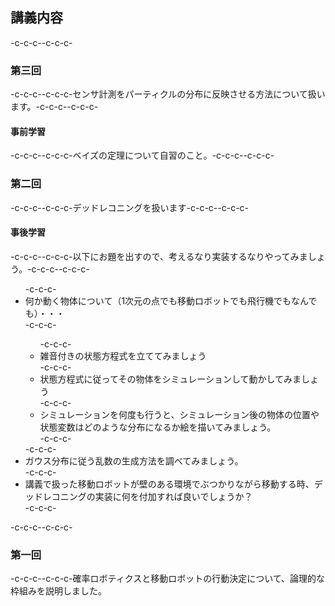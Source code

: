 <h2>講義内容</h2>-c-c-c--c-c-c-<h3>第三回</h3>-c-c-c--c-c-c-センサ計測をパーティクルの分布に反映させる方法について扱います。-c-c-c--c-c-c-<h4>事前学習</h4>-c-c-c--c-c-c-ベイズの定理について自習のこと。-c-c-c--c-c-c-<h3>第二回</h3>-c-c-c--c-c-c-デッドレコニングを扱います-c-c-c--c-c-c-<h4>事後学習</h4>-c-c-c--c-c-c-以下にお題を出すので、考えるなり実装するなりやってみましょう。-c-c-c--c-c-c-<ul>-c-c-c- <li>何か動く物体について（1次元の点でも移動ロボットでも飛行機でもなんでも）・・・</li>-c-c-c- <ul>-c-c-c- <li>雑音付きの状態方程式を立ててみましょう</li>-c-c-c- <li>状態方程式に従ってその物体をシミュレーションして動かしてみましょう</li>-c-c-c- <li>シミュレーションを何度も行うと、シミュレーション後の物体の位置や状態変数はどのような分布になるか絵を描いてみましょう。</li>-c-c-c- </ul>-c-c-c- <li>ガウス分布に従う乱数の生成方法を調べてみましょう。</li>-c-c-c- <li>講義で扱った移動ロボットが壁のある環境でぶつかりながら移動する時、デッドレコニングの実装に何を付加すれば良いでしょうか？</li>-c-c-c-</ul>-c-c-c--c-c-c-<h3>第一回</h3>-c-c-c--c-c-c-確率ロボティクスと移動ロボットの行動決定について、論理的な枠組みを説明しました。
